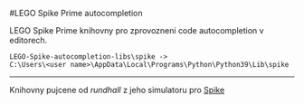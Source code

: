 #LEGO Spike Prime autocompletion

LEGO Spike Prime knihovny pro zprovozneni code autocompletion v editorech.

```
LEGO-Spike-autocompletion-libs\spike -> 
C:\Users\<user name>\AppData\Local\Programs\Python\Python39\Lib\spike
```
---
Knihovny pujcene od *rundhall* z jeho simulatoru pro [Spike](https://github.com/rundhall/PC-LEGO-SPIKE-Simulator)
